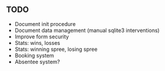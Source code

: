 ## TODO

 - Document init procedure
 - Document data management (manual sqlite3 interventions)
 - Improve form security
 - Stats: wins, losses
 - Stats: winning spree, losing spree
 - Booking system
 - Absentee system?

